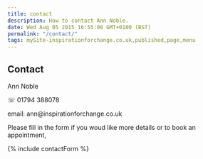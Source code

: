 ```yaml
---
title: contact
description: How to contact Ann Noble.
date: Wed Aug 05 2015 16:55:08 GMT+0100 (BST)
permalink: "/contact/"
tags: mySite-inspirationforchange.co.uk,published,page,menu
---
```

<div class="c2"><h2 class="c4 c5"><a name="h.d8nwj8sn70lc"></a><span class="c3">Contact</span></h2><p class="c1"><span class="c7">Ann Noble</span></p><p class="c4"><span class="c0 c8">&#9743;</span><span class="c0">&nbsp;01794 388078</span></p><p class="c4 c6"><span class="c0 c8">email: </span><span class="c0">ann@inspirationforchange.co.uk</span></p><p class="c4"><span class="c0">Please fill in the form if you woud like more details or to book an appointment,</span></p><p class="c4"><span class="c0">{% include contactForm %}</span></p></div>